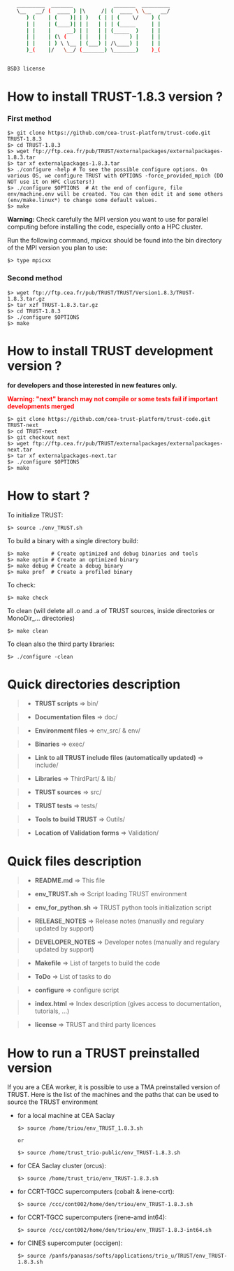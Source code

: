 
```sh
   _________  _______             _______  _________   
   \__   __/ (  ____ ) |\     /| (  ____ \ \__   __/   
      ) (    | (    )| | )   ( | | (    \/    ) (      
      | |    | (____)| | |   | | | (_____     | |      
      | |    |     __) | |   | | (_____  )    | |      
      | |    | (\ (    | |   | |       ) |    | |      
      | |    | ) \ \__ | (___) | /\____) |    | |      
      )_(    |/   \__/ (_______) \_______)    )_(      


BSD3 license

```

# **How to install TRUST-1.8.3 version ?**

### **First method**

    $> git clone https://github.com/cea-trust-platform/trust-code.git TRUST-1.8.3
    $> cd TRUST-1.8.3
    $> wget ftp://ftp.cea.fr/pub/TRUST/externalpackages/externalpackages-1.8.3.tar
    $> tar xf externalpackages-1.8.3.tar
    $> ./configure -help # To see the possible configure options. On various OS, we configure TRUST with OPTIONS -force_provided_mpich (DO NOT use it on HPC clusters!)
    $> ./configure $OPTIONS  # At the end of configure, file env/machine.env will be created. You can then edit it and some others (env/make.linux*) to change some default values.
    $> make

**Warning:** Check carefully the MPI version you want to use for parallel computing before installing the code, especially onto a HPC cluster.

Run the following command, mpicxx should be found into the bin directory of the MPI version you plan to use:

    $> type mpicxx

### **Second method**

    $> wget ftp://ftp.cea.fr/pub/TRUST/TRUST/Version1.8.3/TRUST-1.8.3.tar.gz
    $> tar xzf TRUST-1.8.3.tar.gz
    $> cd TRUST-1.8.3
    $> ./configure $OPTIONS
    $> make

# **How to install TRUST development version  ?**
**for developers and those interested in new features only.**

**<span style="color:red">Warning: "next" branch may not compile or some tests fail if important developments merged</span>**

    $> git clone https://github.com/cea-trust-platform/trust-code.git TRUST-next
    $> cd TRUST-next
    $> git checkout next
    $> wget ftp://ftp.cea.fr/pub/TRUST/externalpackages/externalpackages-next.tar
    $> tar xf externalpackages-next.tar
    $> ./configure $OPTIONS 
    $> make

# **How to start ?**

To initialize TRUST:

	$> source ./env_TRUST.sh

To build a binary with a single directory build:

	$> make       # Create optimized and debug binaries and tools
	$> make optim # Create an optimized binary
	$> make debug # Create a debug binary
	$> make prof  # Create a profiled binary  

To check:

	$> make check

To clean (will delete all .o and .a of TRUST sources, inside directories or MonoDir_... directories)

	$> make clean

To clean also the third party libraries:

	$> ./configure -clean


# **Quick directories description**

> - **TRUST scripts** => bin/

> - **Documentation files** => doc/		

> - **Environment files** => env_src/ & env/

> - **Binaries** => exec/		

> - **Link to all TRUST include files (automatically updated)** => include/

> - **Libraries** => ThirdPart/ & lib/

> - **TRUST sources** => src/		 

> - **TRUST tests** => tests/		

> - **Tools to build TRUST** => Outils/		

> - **Location of Validation forms** => Validation/


# **Quick files description**

> - **README.md**			=> This file

> - **env_TRUST.sh**		=> Script loading TRUST environment

> - **env_for_python.sh**	=> TRUST python tools initialization script

> - **RELEASE_NOTES**		=> Release notes (manually and regulary updated by support)

> - **DEVELOPER_NOTES**		=> Developer notes (manually and regulary updated by support)

> - **Makefile**			=>	List of targets to build the code

> - **ToDo**				=> List of tasks to do

> - **configure**			=> configure script

> - **index.html**			=> Index description (gives access to documentation, tutorials, ...)

> - **license**				=> TRUST and third party licences


# **How to run a TRUST preinstalled version**

If you are a CEA worker, it is possible to use a TMA preinstalled version of TRUST. Here is the list of the machines and the paths that can be used to source the TRUST environment

- for a local machine at CEA Saclay

      $> source /home/triou/env_TRUST_1.8.3.sh

      or

      $> source /home/trust_trio-public/env_TRUST-1.8.3.sh

- for CEA Saclay cluster (orcus):

      $> source /home/trust_trio/env_TRUST-1.8.3.sh

- for CCRT-TGCC supercomputers (cobalt & irene-ccrt):

      $> source /ccc/cont002/home/den/triou/env_TRUST-1.8.3.sh

- for CCRT-TGCC supercomputers (irene-amd int64):

      $> source /ccc/cont002/home/den/triou/env_TRUST-1.8.3-int64.sh

- for CINES supercomputer (occigen):

      $> source /panfs/panasas/softs/applications/trio_u/TRUST/env_TRUST-1.8.3.sh

